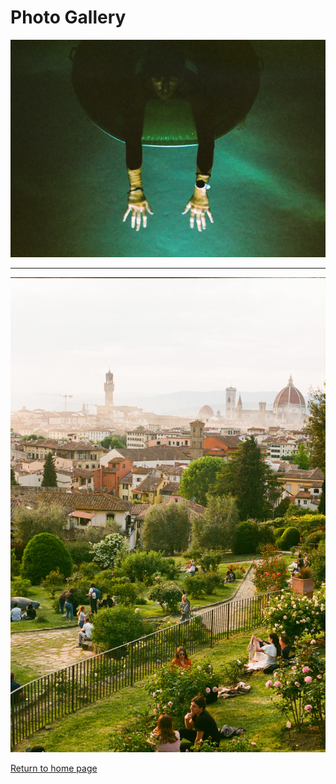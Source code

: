 # Photo Gallery

![img1](https://raw.githubusercontent.com/drew-laird/drew-laird.github.io/main/assets/gallery/1.JPG)

* * *

![img2](https://raw.githubusercontent.com/drew-laird/drew-laird.github.io/main/assets/gallery/2.jpg)



[Return to home page](./)
